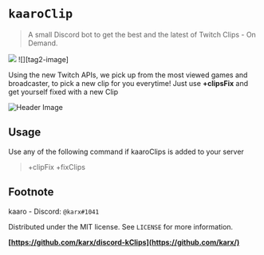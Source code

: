 # `kaaroClip`
> A small Discord bot to get the best and the latest of Twitch Clips - On Demand.

![][tag-image]
![][tag2-image]

Using the new Twitch APIs, we pick up from the most viewed games and broadcaster, to pick a new clip for you everytime!
Just use __+clipsFix__ and get yourself fixed with a new Clip

![Header Image][header-image.png]

## Usage
Use any of the following command if kaaroClips is added to your server
> +clipFix
> +fixClips

## Footnote
kaaro - Discord: `@karx#1041`

Distributed under the MIT license. See `LICENSE` for more information.

**[https://github.com/karx/discord-kClips](https://github.com/karx/)**

<!-- Markdown link & img dfn's -->
[tag-image]: https://img.shields.io/github/license/karx/discord-kClips.svg
[header-image.png]: https://i.imgur.com/3slzIe4.png
